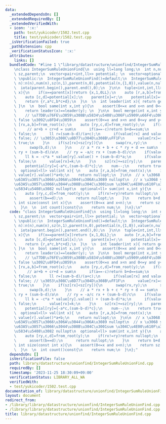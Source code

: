 ```yaml
---
data:
  _extendedDependsOn: []
  _extendedRequiredBy: []
  _extendedVerifiedWith:
  - icon: ':x:'
    path: test/yukicoder/1502.test.cpp
    title: test/yukicoder/1502.test.cpp
  _isVerificationFailed: true
  _pathExtension: cpp
  _verificationStatusIcon: ':x:'
  attributes:
    links: []
  bundledCode: "#line 1 \"library/datastructure/unionfind/IntegerSumRuleUnionFind.cpp\"\
    \nclass IntegerSumRuleUnionFind{\n  using ll=long long;\n  int n,num;\n  vector<int>\
    \ sz,parent;\n  vector<pair<int,ll>> potential; \n  vector<optional<ll>> value;\
    \ \npublic:\n  IntegerSumRuleUnionFind()=default;\n  IntegerSumRuleUnionFind(int\
    \ n):n(n),num(n),sz(n,1),parent(n,0),potential(n,{1,0}),value(n,nullopt){\n  \
    \  iota(parent.begin(),parent.end(),0);\n  }\n\n  tuple<int,int,ll> from_root(int\
    \ x){\n    if(x==parent[x])return {x,1,0LL};\n    auto [r,a,b]=from_root(parent[x]);\n\
    \    auto [c,d]=potential[x];\n    parent[x]=r;\n    potential[x]={a*c,b*c+d};\n\
    \    return {r,a*c,b*c+d};\n  }\n  \n  int leader(int x){ return get<0>(from_root(x));\
    \ }\n  \n  bool same(int x,int y){\n    assert(0<=x and x<n and 0<=y and y<n);\n\
    \    return leader(x)==leader(y); \n  }\n\n  bool merge(int x,int y,ll sum){\n\
    \    // \u77DB\u76FE\u3059\u308B\u5834\u5408\u306F\u5909\u66F4\u306F\u305B\u305A\
    \ false \u3092\u8FD4\u3059\n    assert(0<=x and x<n and 0<=y and y<n);\n    auto\
    \ [rx,a,b]=from_root(x);\n    auto [ry,c,d]=from_root(y);\n    if(rx==ry){\n \
    \     // ar+b + cr+d = sum\n      if(a==-c)return b+d==sum;\n      if((sum-b-d)&1)return\
    \ false;\n      ll r=(sum-b-d)/(a+c);\n      if(value[rx] and value[rx].value()!=r)return\
    \ false; // \u3053\u308C\u8D77\u304D\u308B\uFF1F\n      value[rx]=r;\n      return\
    \ true;\n    }\n    if(sz[rx]<sz[ry]){\n      swap(rx,ry);\n      swap(a,c);\n\
    \      swap(b,d);\n    }\n    // a * rx + b + c * ry + d == sum\n    // rx = -c/a\
    \ ry + (sum-b-d)/a\n    // ry = -a/c rx + (sum-b-d)/c\n    if(value[ry]){\n  \
    \    ll k = -c*a * value[ry].value() + (sum-b-d)*a;\n      if(value[rx] and value[rx].value()!=k)return\
    \ false;\n      value[rx]=k;\n    }\n    sz[rx]+=sz[ry];\n    parent[ry]=rx;\n\
    \    potential[ry]={-a*c,(sum-b-d)*c};\n    num--;\n    return true;\n  }\n\n\
    \  optional<ll> val(int x){ \n    auto [r,a,b]=from_root(x);\n    if(value[r])return\
    \ value[r].value()*a+b;\n    return nullopt;\n  }\n\n  // x \u3068 y \u304C\u96A3\
    \u63A5\u3057\u3066\u306A\u3044\u306A\u3089 nullopt\n  // x \u3068 y \u304C\u96A3\
    \u63A5\u3057\u3066\u3044\u308B\u304C\u3001sum \u304C\u4E00\u610F\u3067\u306A\u3044\
    \u5834\u5408\u3082 nullopt\n  optional<ll> sum(int x,int y){\n    auto [rx,a,b]=from_root(x);\n\
    \    auto [ry,c,d]=from_root(y);\n    if(rx!=ry)return nullopt;\n    if(a==c){\n\
    \      assert(b==d);\n      return nullopt;\n    }\n    return b+d;\n  }\n\n \
    \ int size(const int x){\n    assert(0<=x and x<n);\n    return sz[leader(x)];\n\
    \  }\n  \n  int count()const{\n    return num;\n  }\n};\n"
  code: "class IntegerSumRuleUnionFind{\n  using ll=long long;\n  int n,num;\n  vector<int>\
    \ sz,parent;\n  vector<pair<int,ll>> potential; \n  vector<optional<ll>> value;\
    \ \npublic:\n  IntegerSumRuleUnionFind()=default;\n  IntegerSumRuleUnionFind(int\
    \ n):n(n),num(n),sz(n,1),parent(n,0),potential(n,{1,0}),value(n,nullopt){\n  \
    \  iota(parent.begin(),parent.end(),0);\n  }\n\n  tuple<int,int,ll> from_root(int\
    \ x){\n    if(x==parent[x])return {x,1,0LL};\n    auto [r,a,b]=from_root(parent[x]);\n\
    \    auto [c,d]=potential[x];\n    parent[x]=r;\n    potential[x]={a*c,b*c+d};\n\
    \    return {r,a*c,b*c+d};\n  }\n  \n  int leader(int x){ return get<0>(from_root(x));\
    \ }\n  \n  bool same(int x,int y){\n    assert(0<=x and x<n and 0<=y and y<n);\n\
    \    return leader(x)==leader(y); \n  }\n\n  bool merge(int x,int y,ll sum){\n\
    \    // \u77DB\u76FE\u3059\u308B\u5834\u5408\u306F\u5909\u66F4\u306F\u305B\u305A\
    \ false \u3092\u8FD4\u3059\n    assert(0<=x and x<n and 0<=y and y<n);\n    auto\
    \ [rx,a,b]=from_root(x);\n    auto [ry,c,d]=from_root(y);\n    if(rx==ry){\n \
    \     // ar+b + cr+d = sum\n      if(a==-c)return b+d==sum;\n      if((sum-b-d)&1)return\
    \ false;\n      ll r=(sum-b-d)/(a+c);\n      if(value[rx] and value[rx].value()!=r)return\
    \ false; // \u3053\u308C\u8D77\u304D\u308B\uFF1F\n      value[rx]=r;\n      return\
    \ true;\n    }\n    if(sz[rx]<sz[ry]){\n      swap(rx,ry);\n      swap(a,c);\n\
    \      swap(b,d);\n    }\n    // a * rx + b + c * ry + d == sum\n    // rx = -c/a\
    \ ry + (sum-b-d)/a\n    // ry = -a/c rx + (sum-b-d)/c\n    if(value[ry]){\n  \
    \    ll k = -c*a * value[ry].value() + (sum-b-d)*a;\n      if(value[rx] and value[rx].value()!=k)return\
    \ false;\n      value[rx]=k;\n    }\n    sz[rx]+=sz[ry];\n    parent[ry]=rx;\n\
    \    potential[ry]={-a*c,(sum-b-d)*c};\n    num--;\n    return true;\n  }\n\n\
    \  optional<ll> val(int x){ \n    auto [r,a,b]=from_root(x);\n    if(value[r])return\
    \ value[r].value()*a+b;\n    return nullopt;\n  }\n\n  // x \u3068 y \u304C\u96A3\
    \u63A5\u3057\u3066\u306A\u3044\u306A\u3089 nullopt\n  // x \u3068 y \u304C\u96A3\
    \u63A5\u3057\u3066\u3044\u308B\u304C\u3001sum \u304C\u4E00\u610F\u3067\u306A\u3044\
    \u5834\u5408\u3082 nullopt\n  optional<ll> sum(int x,int y){\n    auto [rx,a,b]=from_root(x);\n\
    \    auto [ry,c,d]=from_root(y);\n    if(rx!=ry)return nullopt;\n    if(a==c){\n\
    \      assert(b==d);\n      return nullopt;\n    }\n    return b+d;\n  }\n\n \
    \ int size(const int x){\n    assert(0<=x and x<n);\n    return sz[leader(x)];\n\
    \  }\n  \n  int count()const{\n    return num;\n  }\n};"
  dependsOn: []
  isVerificationFile: false
  path: library/datastructure/unionfind/IntegerSumRuleUnionFind.cpp
  requiredBy: []
  timestamp: '2023-11-25 18:30:09+09:00'
  verificationStatus: LIBRARY_ALL_WA
  verifiedWith:
  - test/yukicoder/1502.test.cpp
documentation_of: library/datastructure/unionfind/IntegerSumRuleUnionFind.cpp
layout: document
redirect_from:
- /library/library/datastructure/unionfind/IntegerSumRuleUnionFind.cpp
- /library/library/datastructure/unionfind/IntegerSumRuleUnionFind.cpp.html
title: library/datastructure/unionfind/IntegerSumRuleUnionFind.cpp
---
```

